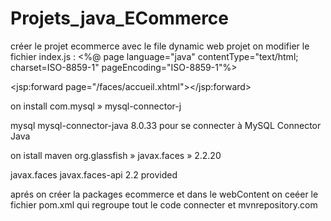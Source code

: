 # Projets_java_ECommerce


créer le projet ecommerce avec le file dynamic web projet 
on modifier le fichier index.js : 
<%@ page language="java" contentType="text/html; charset=ISO-8859-1"
    pageEncoding="ISO-8859-1"%>
<!DOCTYPE html PUBLIC "-//W3C//DTD HTML 4.01 Transitional//EN" "http://www.w3.org/TR/html4/loose.dtd">
<html>
<head>
<meta http-equiv="Content-Type" content="text/html; charset=ISO-8859-1">
<title>Page de redirection</title>
</head>
<body>

<!-- Tag de redirection vers les pages xhtml de l'application  -->
<jsp:forward page="/faces/accueil.xhtml"></jsp:forward>

</body>
</html>

on install com.mysql » mysql-connector-j
<!-- https://mvnrepository.com/artifact/mysql/mysql-connector-java -->
<dependency>
    <groupId>mysql</groupId>
    <artifactId>mysql-connector-java</artifactId>
    <version>8.0.33</version>
</dependency>
pour se connecter à MySQL Connector Java

on istall maven org.glassfish » javax.faces » 2.2.20

<!-- https://mvnrepository.com/artifact/javax.faces/javax.faces-api -->
<dependency>
    <groupId>javax.faces</groupId>
    <artifactId>javax.faces-api</artifactId>
    <version>2.2</version>
    <scope>provided</scope>
</dependency>

aprés on créer la packages ecommerce 
et dans le webContent on ceéer le fichier pom.xml qui regroupe tout le code connecter et mvnrepository.com
